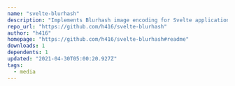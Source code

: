 ```yaml
---
name: "svelte-blurhash"
description: "Implements Blurhash image encoding for Svelte applications."
repo_url: "https://github.com/h416/svelte-blurhash"
author: "h416"
homepage: "https://github.com/h416/svelte-blurhash#readme"
downloads: 1
dependents: 1
updated: "2021-04-30T05:00:20.927Z"
tags: 
  - media
---
```

